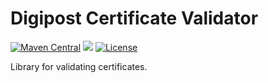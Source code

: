 # Digipost Certificate Validator
[![Maven Central](https://maven-badges.herokuapp.com/maven-central/no.digipost/certificate-validator/badge.svg)](https://maven-badges.herokuapp.com/maven-central/no.digipost/certificate-validator)
![](https://github.com/digipost/certificate-validator/workflows/Build%20and%20deploy/badge.svg)
[![License](https://img.shields.io/badge/license-Apache%202-blue)](https://github.com/digipost/certificate-validator/blob/main/LICENCE)

Library for validating certificates.
